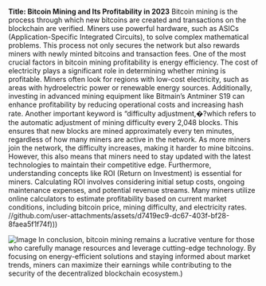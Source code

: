 **Title: Bitcoin Mining and Its Profitability in 2023**
Bitcoin mining is the process through which new bitcoins are created and transactions on the blockchain are verified. Miners use powerful hardware, such as ASICs (Application-Specific Integrated Circuits), to solve complex mathematical problems. This process not only secures the network but also rewards miners with newly minted bitcoins and transaction fees.
One of the most crucial factors in bitcoin mining profitability is energy efficiency. The cost of electricity plays a significant role in determining whether mining is profitable. Miners often look for regions with low-cost electricity, such as areas with hydroelectric power or renewable energy sources. Additionally, investing in advanced mining equipment like Bitmain’s Antminer S19 can enhance profitability by reducing operational costs and increasing hash rate.
Another important keyword is “difficulty adjustment,�?which refers to the automatic adjustment of mining difficulty every 2,048 blocks. This ensures that new blocks are mined approximately every ten minutes, regardless of how many miners are active in the network. As more miners join the network, the difficulty increases, making it harder to mine bitcoins. However, this also means that miners need to stay updated with the latest technologies to maintain their competitive edge.
Furthermore, understanding concepts like ROI (Return on Investment) is essential for miners. Calculating ROI involves considering initial setup costs, ongoing maintenance expenses, and potential revenue streams. Many miners utilize online calculators to estimate profitability based on current market conditions, including bitcoin price, mining difficulty, and electricity rates.
 //github.com/user-attachments/assets/d7419ec9-dc67-403f-bf28-8faea5f1f74f)))

![Image](https://github.com/user-attachments/assets/d7419ec9-dc67-403f-bf28-8faea5f1f74f)
In conclusion, bitcoin mining remains a lucrative venture for those who carefully manage resources and leverage cutting-edge technology. By focusing on energy-efficient solutions and staying informed about market trends, miners can maximize their earnings while contributing to the security of the decentralized blockchain ecosystem.)

